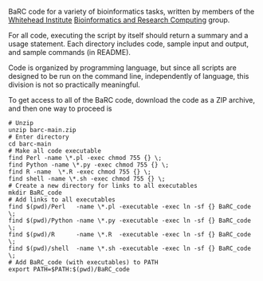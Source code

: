 BaRC code for a variety of bioinformatics tasks, written by members of the 
[Whitehead Institute](https://wi.mit.edu/) [Bioinformatics and Research Computing](http://barc.wi.mit.edu/) group.

For all code, executing the script by itself should return a summary and a usage statement.
Each directory includes code, sample input and output, and sample commands (in README).

Code is organized by programming language, but since all scripts are designed to be run on the command line, independently of language, this division is not so practically meaningful.

To get access to all of the BaRC code, download the code as a ZIP archive, and then one way to proceed is

```
# Unzip
unzip barc-main.zip
# Enter directory
cd barc-main
# Make all code executable
find Perl -name \*.pl -exec chmod 755 {} \;
find Python -name \*.py -exec chmod 755 {} \;
find R -name  \*.R -exec chmod 755 {} \;
find shell -name \*.sh -exec chmod 755 {} \;
# Create a new directory for links to all executables
mkdir BaRC_code
# Add links to all executables
find $(pwd)/Perl   -name \*.pl -executable -exec ln -sf {} BaRC_code \;
find $(pwd)/Python -name \*.py -executable -exec ln -sf {} BaRC_code \;
find $(pwd)/R      -name \*.R  -executable -exec ln -sf {} BaRC_code \;
find $(pwd)/shell  -name \*.sh -executable -exec ln -sf {} BaRC_code \;
# Add BaRC_code (with executables) to PATH
export PATH=$PATH:$(pwd)/BaRC_code
```
